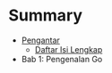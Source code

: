 # Summary

* [Pengantar](README.md)
   * [Daftar Isi Lengkap](isi/README.md)
* Bab 1: Pengenalan Go

